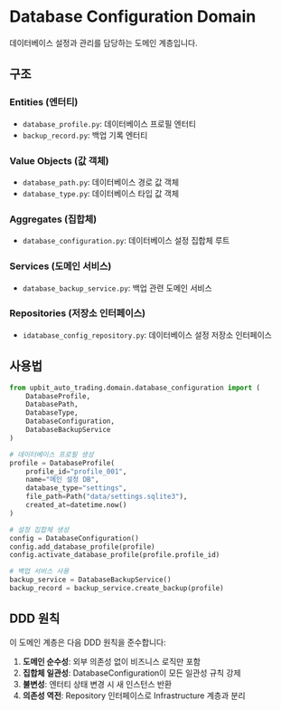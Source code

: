 # Database Configuration Domain

데이터베이스 설정과 관리를 담당하는 도메인 계층입니다.

## 구조

### Entities (엔터티)
- `database_profile.py`: 데이터베이스 프로필 엔터티
- `backup_record.py`: 백업 기록 엔터티

### Value Objects (값 객체)
- `database_path.py`: 데이터베이스 경로 값 객체
- `database_type.py`: 데이터베이스 타입 값 객체

### Aggregates (집합체)
- `database_configuration.py`: 데이터베이스 설정 집합체 루트

### Services (도메인 서비스)
- `database_backup_service.py`: 백업 관련 도메인 서비스

### Repositories (저장소 인터페이스)
- `idatabase_config_repository.py`: 데이터베이스 설정 저장소 인터페이스

## 사용법

```python
from upbit_auto_trading.domain.database_configuration import (
    DatabaseProfile,
    DatabasePath,
    DatabaseType,
    DatabaseConfiguration,
    DatabaseBackupService
)

# 데이터베이스 프로필 생성
profile = DatabaseProfile(
    profile_id="profile_001",
    name="메인 설정 DB",
    database_type="settings",
    file_path=Path("data/settings.sqlite3"),
    created_at=datetime.now()
)

# 설정 집합체 생성
config = DatabaseConfiguration()
config.add_database_profile(profile)
config.activate_database_profile(profile.profile_id)

# 백업 서비스 사용
backup_service = DatabaseBackupService()
backup_record = backup_service.create_backup(profile)
```

## DDD 원칙

이 도메인 계층은 다음 DDD 원칙을 준수합니다:

1. **도메인 순수성**: 외부 의존성 없이 비즈니스 로직만 포함
2. **집합체 일관성**: DatabaseConfiguration이 모든 일관성 규칙 강제
3. **불변성**: 엔터티 상태 변경 시 새 인스턴스 반환
4. **의존성 역전**: Repository 인터페이스로 Infrastructure 계층과 분리
